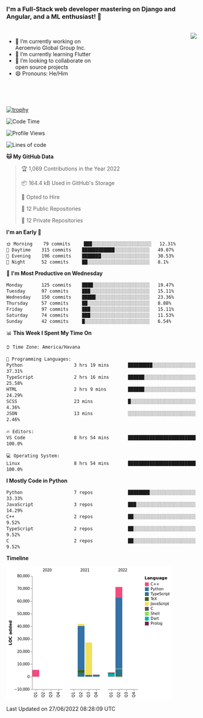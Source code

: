 ### I'm a Full-Stack web developer mastering on Django and Angular, and a ML enthusiast!  👋

<br/>

<img align="right" height="250"  src="https://media1.giphy.com/media/qgQUggAC3Pfv687qPC/giphy.gif?cid=ecf05e470ttfxgsj072btembitu1zn4ti3t3cdyg4jo5b3by&rid=giphy.gif&ct=g" />

 <div style="width:50%">
    <ul>
      <li>🔭 I’m currently working on Aeroenvio Global Group Inc.</li>
      <li>🌱 I’m currently learning Flutter</li>
      <li>👯 I’m looking to collaborate on open source projects</li>
      <li>😄 Pronouns: He/Him</li>
<!--       <li>⚡ Fun fact: I started my first professional project for a company as web dev without knowing any JS </li> -->
    </ul>
  </div>
  
<br/><br/><br/>

[![trophy](https://github-profile-trophy.vercel.app/?username=dfg-98&row=3&column=3&theme=monokai)](https://github.com/ryo-ma/github-profile-trophy)


<!--START_SECTION:waka-->
![Code Time](http://img.shields.io/badge/Code%20Time-281%20hrs%2028%20mins-blue)

![Profile Views](http://img.shields.io/badge/Profile%20Views-0-blue)

![Lines of code](https://img.shields.io/badge/From%20Hello%20World%20I%27ve%20Written-150%20Thousand%20lines%20of%20code-blue)

**🐱 My GitHub Data** 

> 🏆 1,069 Contributions in the Year 2022
 > 
> 📦 164.4 kB Used in GitHub's Storage 
 > 
> 💼 Opted to Hire
 > 
> 📜 12 Public Repositories 
 > 
> 🔑 12 Private Repositories  
 > 
**I'm an Early 🐤** 

```text
🌞 Morning    79 commits     ███░░░░░░░░░░░░░░░░░░░░░░   12.31% 
🌆 Daytime    315 commits    ████████████░░░░░░░░░░░░░   49.07% 
🌃 Evening    196 commits    ███████░░░░░░░░░░░░░░░░░░   30.53% 
🌙 Night      52 commits     ██░░░░░░░░░░░░░░░░░░░░░░░   8.1%

```
📅 **I'm Most Productive on Wednesday** 

```text
Monday       125 commits    ████░░░░░░░░░░░░░░░░░░░░░   19.47% 
Tuesday      97 commits     ███░░░░░░░░░░░░░░░░░░░░░░   15.11% 
Wednesday    150 commits    █████░░░░░░░░░░░░░░░░░░░░   23.36% 
Thursday     57 commits     ██░░░░░░░░░░░░░░░░░░░░░░░   8.88% 
Friday       97 commits     ███░░░░░░░░░░░░░░░░░░░░░░   15.11% 
Saturday     74 commits     ███░░░░░░░░░░░░░░░░░░░░░░   11.53% 
Sunday       42 commits     █░░░░░░░░░░░░░░░░░░░░░░░░   6.54%

```


📊 **This Week I Spent My Time On** 

```text
⌚︎ Time Zone: America/Havana

💬 Programming Languages: 
Python                   3 hrs 19 mins       █████████░░░░░░░░░░░░░░░░   37.31% 
TypeScript               2 hrs 16 mins       ██████░░░░░░░░░░░░░░░░░░░   25.58% 
HTML                     2 hrs 9 mins        ██████░░░░░░░░░░░░░░░░░░░   24.29% 
SCSS                     23 mins             █░░░░░░░░░░░░░░░░░░░░░░░░   4.36% 
JSON                     13 mins             ░░░░░░░░░░░░░░░░░░░░░░░░░   2.46%

🔥 Editors: 
VS Code                  8 hrs 54 mins       █████████████████████████   100.0%

💻 Operating System: 
Linux                    8 hrs 54 mins       █████████████████████████   100.0%

```

**I Mostly Code in Python** 

```text
Python                   7 repos             ████████░░░░░░░░░░░░░░░░░   33.33% 
JavaScript               3 repos             ███░░░░░░░░░░░░░░░░░░░░░░   14.29% 
C++                      2 repos             ██░░░░░░░░░░░░░░░░░░░░░░░   9.52% 
TypeScript               2 repos             ██░░░░░░░░░░░░░░░░░░░░░░░   9.52% 
C                        2 repos             ██░░░░░░░░░░░░░░░░░░░░░░░   9.52%

```


**Timeline**

![Chart not found](https://raw.githubusercontent.com/dfg-98/dfg-98/main/charts/bar_graph.png) 


 Last Updated on 27/06/2022 08:28:09 UTC
<!--END_SECTION:waka-->
